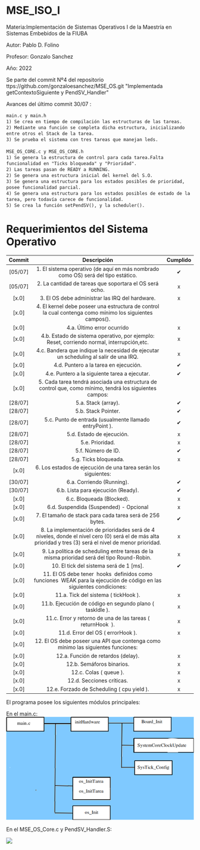 # MSE_ISO_I
Materia:Implementación de Sistemas Operativos I de la Maestría en Sistemas Embebidos de la FIUBA

Autor: Pablo D. Folino

Profesor: Gonzalo Sanchez

Año: 2022

Se parte del commit  Nº4 del repositorio ttps://github.com/gonzaloesanchez/MSE_OS.git "Implementada getContextoSiguiente y PendSV_Handler"

Avances del último commit 30/07 :
 
	main.c y main.h
	1) Se crea en tiempo de compilación las estructuras de las tareas.
	2) Mediante una función se completa dicha estructura, inicializando entre otros el Stack de la tarea.
	3) Se prueba el sistema con tres tareas que manejan leds.
	
	MSE_OS_CORE.c y MSE_OS_CORE.h
	1) Se genera la estructura de control para cada tarea.Falta funcionalidad en "Ticks bloqueada" y "Prioridad".
	2) Las tareas pasan de READY a RUNNING.
	2) Se genera una estructura inicial del kernel del S.O.
	3) Se genera una estructura para los estados posibles de prioridad, posee funcionalidad parcial.
	4) Se genera una estructura para los estados posibles de estado de la tarea, pero todavía carece de funcionalidad.
	5) Se crea la función setPendSV(), y la scheduler().



# Requerimientos del Sistema Operativo

| Commit | Descripción | Cumplido |
| :-: | :-: | :-: |
[05/07] | 1. El sistema operativo (de aquí en más nombrado como OS) será del tipo estático.| ✔ |
[05/07] | 2. La cantidad de tareas que soportara el OS será ocho. | x |
[x.0] | 3. El OS debe administrar las IRQ del hardware.  | x |
[x.0] | 4. El kernel debe poseer una estructura de control la cual contenga como mínimo los siguientes campos(). |   |
[x.0] | 4.a. Último error ocurrido | x |
[x.0] | 4.b. Estado de sistema operativo, por ejemplo: Reset, corriendo normal, interrupción,etc. | x |
[x.0] | 4.c. Bandera que indique la necesidad de ejecutar un scheduling al salir de una IRQ.| x |
[x.0] | 4.d. Puntero a la tarea en ejecución.| ✔ |
[x.0] | 4.e. Puntero a la siguiente tarea a ejecutar. | ✔ |
[x.0] | 5. Cada tarea tendrá asociada una estructura de control que, como mínimo, tendrá los siguientes campos: |   |
[28/07] | 5.a. Stack (array). | ✔ |
[28/07] | 5.b. Stack Pointer. | ✔ |
[28/07] | 5.c. Punto de entrada (usualmente llamado ​ entryPoint ).| ✔ |
[28/07] | 5.d. Estado de ejecución. | x |
[28/07] | 5.e. Prioridad. | x |
[28/07] | 5.f. Número de ID. | ✔ |
[28/07] | 5.g. Ticks bloqueada.| x |
[x.0] | 6. Los estados de ejecución de una tarea serán los siguientes: |   |
[30/07] | 6.a. Corriendo (Running). | ✔ |
[30/07] | 6.b. Lista para ejecución (Ready). | ✔ |
[x.0] | 6.c. Bloqueada (Blocked).| x |
[x.0] | 6.d. Suspendida (Suspended) - ​ Opcional | x |
[x.0] | 7. El tamaño de stack para cada tarea será de 256 bytes. | ✔ |
[x.0] | 8. La implementación de prioridades será de 4 niveles, donde el nivel cero (0) será el de más alta prioridad y tres (3) será el nivel de menor prioridad. | x |
[x.0] | 9. La política de scheduling entre tareas de la misma prioridad será del tipo Round-Robin. | x |
[x.0] | 10. El tick del sistema será de 1 [ms].| ✔ |
[x.0] | 11. El OS debe tener ​ hooks ​ definidos como funciones ​ WEAK​ para la ejecución de código en las siguientes condiciones: |   |
[x.0] | 11.a. Tick del sistema (​ tickHook ). | x |
[x.0] | 11.b. Ejecución de código en segundo plano (​ taskIdle ). | x |
[x.0] | 11.c. Error y retorno de una de las tareas (​ returnHook ​ ).| x |
[x.0] | 11.d. Error del OS (​ errorHook ). | x |
[x.0] | 12. El OS debe poseer una API que contenga como mínimo las siguientes funciones:|   |
[x.0] | 12.a. Función de retardos (delay). | x |
[x.0] | 12.b. Semáforos binarios. | x |
[x.0] | 12.c. Colas (​ queue ).| x |
[x.0] | 12.d. Secciones críticas. | x |
[x.0] | 12.e. Forzado de Scheduling (​ cpu yield ). | x |


El programa posee los siguientes módulos principales:

En el main.c:
![](/documento/diagrama_principal.png)

En el MSE_OS_Core.c y PendSV_Handler.S:

![](/documento/diagrama1.png)


